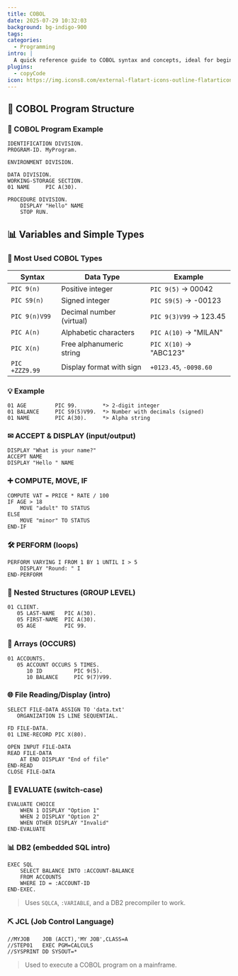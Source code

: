 ```yaml
---
title: COBOL
date: 2025-07-29 10:32:03
background: bg-indigo-900
tags:
categories:
  - Programming
intro: |
  A quick reference guide to COBOL syntax and concepts, ideal for beginners or those returning to mainframe development.
plugins:
  - copyCode
icon: https://img.icons8.com/external-flatart-icons-outline-flatarticons/64/33b1ff/external-mainframe-technology-flatart-icons-outline-flatarticons.png
---
```


## 📂 COBOL Program Structure

### 📂 COBOL Program Example

```cobol
IDENTIFICATION DIVISION.
PROGRAM-ID. MyProgram.

ENVIRONMENT DIVISION.

DATA DIVISION.
WORKING-STORAGE SECTION.
01 NAME     PIC A(30).

PROCEDURE DIVISION.
    DISPLAY "Hello" NAME
    STOP RUN.
```

## 📊 Variables and Simple Types

### 🧠 Most Used COBOL Types

| Syntax         | Data Type                    | Example                |
| -------------- | ---------------------------- | ---------------------- |
| `PIC 9(n)`     | Positive integer             | `PIC 9(5)` → 00042     |
| `PIC S9(n)`    | Signed integer               | `PIC S9(5)` → -00123   |
| `PIC 9(n)V99`  | Decimal number (virtual)     | `PIC 9(3)V99` → 123.45 |
| `PIC A(n)`     | Alphabetic characters        | `PIC A(10)` → "MILAN"  |
| `PIC X(n)`     | Free alphanumeric string     | `PIC X(10)` → "ABC123" |
| `PIC +ZZZ9.99` | Display format with sign    | `+0123.45`, `-0098.60` |

### 💡 Example

```cobol
01 AGE         PIC 99.        *> 2-digit integer
01 BALANCE     PIC S9(5)V99.  *> Number with decimals (signed)
01 NAME        PIC A(30).     *> Alpha string
```

### ✉ ACCEPT & DISPLAY (input/output)

```cobol
DISPLAY "What is your name?"
ACCEPT NAME
DISPLAY "Hello " NAME
```

### ➕ COMPUTE, MOVE, IF

```cobol
COMPUTE VAT = PRICE * RATE / 100
IF AGE > 18
    MOVE "adult" TO STATUS
ELSE
    MOVE "minor" TO STATUS
END-IF
```

### 🛠️ PERFORM (loops)

```cobol
PERFORM VARYING I FROM 1 BY 1 UNTIL I > 5
    DISPLAY "Round: " I
END-PERFORM
```

### 🧱 Nested Structures (GROUP LEVEL)

```cobol
01 CLIENT.
   05 LAST-NAME   PIC A(30).
   05 FIRST-NAME  PIC A(30).
   05 AGE         PIC 99.
```

### 📄 Arrays (OCCURS)

```cobol
01 ACCOUNTS.
   05 ACCOUNT OCCURS 5 TIMES.
      10 ID          PIC 9(5).
      10 BALANCE     PIC 9(7)V99.
```

### 🌐 File Reading/Display (intro)

```cobol
SELECT FILE-DATA ASSIGN TO 'data.txt'
   ORGANIZATION IS LINE SEQUENTIAL.

FD FILE-DATA.
01 LINE-RECORD PIC X(80).

OPEN INPUT FILE-DATA
READ FILE-DATA
    AT END DISPLAY "End of file"
END-READ
CLOSE FILE-DATA
```

### 📅 EVALUATE (switch-case)

```cobol
EVALUATE CHOICE
    WHEN 1 DISPLAY "Option 1"
    WHEN 2 DISPLAY "Option 2"
    WHEN OTHER DISPLAY "Invalid"
END-EVALUATE
```

### 📊 DB2 (embedded SQL intro)

```cobol
EXEC SQL
    SELECT BALANCE INTO :ACCOUNT-BALANCE
    FROM ACCOUNTS
    WHERE ID = :ACCOUNT-ID
END-EXEC.
```

> Uses `SQLCA`, `:VARIABLE`, and a DB2 precompiler to work.

### ⛏ JCL (Job Control Language)

```jcl
//MYJOB    JOB (ACCT),'MY JOB',CLASS=A
//STEP01   EXEC PGM=CALCULS
//SYSPRINT DD SYSOUT=*
```

> Used to execute a COBOL program on a mainframe.